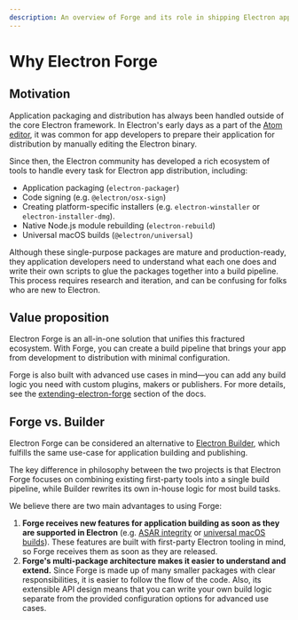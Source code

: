 ```yaml
---
description: An overview of Forge and its role in shipping Electron apps.
---
```


# Why Electron Forge

## Motivation

Application packaging and distribution has always been handled outside of the core Electron framework. In Electron's early days as a part of the [Atom editor](https://atom.io/), it was common for app developers to prepare their application for distribution by manually editing the Electron binary.

Since then, the Electron community has developed a rich ecosystem of tools to handle every task for Electron app distribution, including:

* Application packaging (`electron-packager`)
* Code signing (e.g. `@electron/osx-sign`)
* Creating platform-specific installers (e.g. `electron-winstaller` or `electron-installer-dmg`).
* Native Node.js module rebuilding (`electron-rebuild`)
* Universal macOS builds (`@electron/universal`)

Although these single-purpose packages are mature and production-ready, they application developers need to understand what each one does and write their own scripts to glue the packages together into a build pipeline. This process requires research and iteration, and can be confusing for folks who are new to Electron.

## Value proposition

Electron Forge is an all-in-one solution that unifies this fractured ecosystem. With Forge, you can create a build pipeline that brings your app from development to distribution with minimal configuration.

Forge is also built with advanced use cases in mind—you can add any build logic you need with custom plugins, makers or publishers. For more details, see the [extending-electron-forge](../advanced/extending-electron-forge/ "mention") section of the docs.

## Forge vs. Builder

Electron Forge can be considered an alternative to [Electron Builder](https://electron.build/), which fulfills the same use-case for application building and publishing.

The key difference in philosophy between the two projects is that Electron Forge focuses on combining existing first-party tools into a single build pipeline, while Builder rewrites its own in-house logic for most build tasks.&#x20;

We believe there are two main advantages to using Forge:

1. **Forge receives new features for application building as soon as they are supported in Electron** (e.g. [ASAR integrity](https://electronjs.org/docs/latest/tutorial/asar-integrity) or [universal macOS builds](https://github.com/electron/universal)). These features are built with first-party Electron tooling in mind, so Forge receives them as soon as they are released.
2. **Forge's multi-package architecture makes it easier to understand and extend.** Since Forge is made up of many smaller packages with clear responsibilities, it is easier to follow the flow of the code. Also, its extensible API design means that you can write your own build logic separate from the provided configuration options for advanced use cases.









## &#x20;
